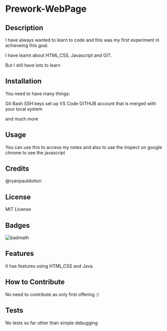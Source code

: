 # Prework-WebPage

## Description

I have always wanted to learn to code and this was my first experiment in achieveing this goal.

I have learnt about HTML,CSS, Javascript and GIT.

But I still have lots to learn

## Installation

You need to have many things:

Git Bash
SSH keys set up
VS Code
GITHUB account that is merged with your local system

and much more

## Usage

You can use this to access my notes and also to use the inspect on google chrome to see the javascript

## Credits

@ryanpauldutton

## License

MIT License

## Badges

![badmath](https://img.shields.io/github/languages/top/nielsenjared/badmath)


## Features

It has features using HTML,CSS and Java.

## How to Contribute

No need to contribute as only first offering :)

## Tests

No tests so far other than simple debugging